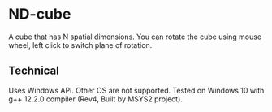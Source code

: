 # ND-cube
A cube that has N spatial dimensions.
You can rotate the cube using mouse wheel, left click to switch plane of rotation.
## Technical
Uses Windows API. Other OS are not supported.
Tested on Windows 10 with g++ 12.2.0 compiler (Rev4, Built by MSYS2 project).
